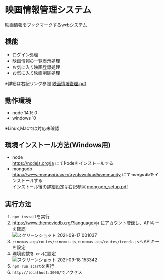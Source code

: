 # 映画情報管理システム
映画情報をブックマークするwebシステム

## 機能
- ログイン処理  
- 映画情報の一覧表示処理  
- お気に入り映画登録処理  
- お気に入り映画削除処理

※詳細は右記リンク参照 [映画情報管理.pdf](https://github.com/kenichiiwase/cinemas-app/files/7179099/default.pdf)

## 動作環境  
- node 14.16.0  
- windows 10  

※Linux,Macでは対応未確認

## 環境インストール方法(Windows用)  
- node  
https://nodejs.org/ja にてNodeをインストールする  
- mongodb  
https://www.mongodb.com/try/download/community にてmongodbをインストールする  
インストール後の詳細設定は右記参照 [mongodb_setup.pdf](https://github.com/kenichiiwase/cinemas-app/files/7237801/mongodb_setup.pdf)


## 実行方法  
1. `npm install`を実行  
2. https://www.themoviedb.org/?language=ja にアカウント登録し、APIキーを確認  
![スクリーンショット 2021-09-17 001037](https://user-images.githubusercontent.com/44935028/133637848-1d58c782-6245-4d8e-ab30-7906be613511.png)  
3. `cinemas-app/routes/cinemas.js`,`cinemas-app/routes/trends.js`へAPIキーを設定   
4. 環境変数を`.env`に設定  
![スクリーンショット 2021-09-18 153342](https://user-images.githubusercontent.com/44935028/133878969-80c30e79-5d6d-49ab-9056-9b1855dbe351.png)  
5. `npm run start`を実行  
6. `http://localhost:3000/`でアクセス  
